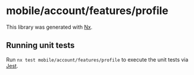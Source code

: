 # mobile/account/features/profile

This library was generated with [Nx](https://nx.dev).

## Running unit tests

Run `nx test mobile/account/features/profile` to execute the unit tests via [Jest](https://jestjs.io).

